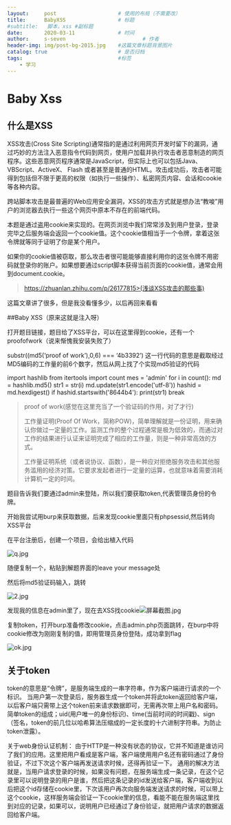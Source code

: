 ```yaml
---
layout:     post   				    # 使用的布局（不需要改）
title:      BabyXSS 				# 标题 
#subtitle:   脚本，xss #副标题
date:       2020-03-11 				# 时间
author:     s-seven 						# 作者
header-img: img/post-bg-2015.jpg 	#这篇文章标题背景图片
catalog: true 						# 是否归档
tags:								#标签
    - 学习
---
```


# Baby Xss

## 什么是XSS

XSS攻击(Cross Site Scripting)通常指的是通过利用网页开发时留下的漏洞，通过巧妙的方法注入恶意指令代码到网页，使用户加载并执行攻击者恶意制造的网页程序。这些恶意网页程序通常是JavaScript，但实际上也可以包括Java、 VBScript、ActiveX、 Flash 或者甚至是普通的HTML。攻击成功后，攻击者可能得到包括但不限于更高的权限（如执行一些操作）、私密网页内容、会话和cookie等各种内容。

跨站脚本攻击是最普遍的Web应用安全漏洞，XSS的攻击方式就是想办法“教唆”用户的浏览器去执行一些这个网页中原本不存在的前端代码。

本题是通过盗用cookie来实现的。在网页浏览中我们常常涉及到用户登录，登录完毕之后服务端会返回一个cookie值。这个cookie值相当于一个令牌，拿着这张令牌就等同于证明了你是某个用户。

如果你的cookie值被窃取，那么攻击者很可能能够直接利用你的这张令牌不用密码就登录你的账户。如果想要通过script脚本获得当前页面的cookie值，通常会用到document.cookie。

> https://zhuanlan.zhihu.com/p/26177815>(浅谈XSS攻击的那些事)

这篇文章讲了很多，但是我没看懂多少，以后再回来看看

##Baby XSS（原来这就是注入呀）

打开题目链接，题目给了XSS平台，可以在这里得到cookie，还有一个proofofwork（说来惭愧我安装失败了）

substr((md5(‘proof of work’),0,6) === ‘4b3392’)
 这一行代码的意思是截取经过MD5编码的工作量的前6个数字，然后从网上找了个实现md5验证的代码

import hashlib
from itertools import count
mes = 'admin'
for i in count():
    md = hashlib.md5()
    str1 = str(i)
    md.update(str1.encode('utf-8'))
    hashid = md.hexdigest()
    if hashid.startswith('8644b4'):
        print(str1)
        break

> proof of work(感觉在这里充当了一个验证码的作用，对了才行)
>
> 工作量证明(Proof Of Work，简称POW)，简单理解就是一份证明，用来确认你做过一定量的工作。监测工作的整个过程通常是极为低效的，而通过对工作的结果进行认证来证明完成了相应的工作量，则是一种非常高效的方式。
>
> 工作量证明系统（或者说协议、函数），是一种应对拒绝服务攻击和其他服务滥用的经济对策。它要求发起者进行一定量的运算，也就意味着需要消耗计算机一定的时间。

题目告诉我们要通过admin来登陆，所以我们要获取token,代表管理员身份的令牌。

开始我尝试用burp来获取数据，后来发现cookie里面只有phpsessid,然后转向XSS平台

在平台注册后，创建一个项目，会给出植入代码

![q.jpg](http://ww1.sinaimg.cn/large/005KQQDely1gcq08w69iyj30s90jn76p.jpg)

随便复制一个，粘贴到解题界面的leave your message处

然后将md5验证码输入，跳转

![2.jpg](http://ww1.sinaimg.cn/large/005KQQDely1gcq0ahjvqxj30q809jjrq.jpg)

发现我的信息在admin里了，现在去XSS找cookie![屏幕截图.jpg](http://ww1.sinaimg.cn/large/005KQQDely1gcq0blq2bsj30ru094gmn.jpg)

复制token，打开burp准备修改cookie，点击admin.php页面跳转，在burp中将cookie修改为刚刚复制的值，即用管理员身份登陆，成功拿到flag

![ok.jpg](http://ww1.sinaimg.cn/large/005KQQDely1gcq0djfjctj30o90880sy.jpg)



## 关于token

token的意思是“令牌”，是服务端生成的一串字符串，作为客户端进行请求的一个标识。
当用户第一次登录后，服务器生成一个token并将此token返回给客户端，以后客户端只需带上这个token前来请求数据即可，无需再次带上用户名和密码。
简单token的组成；uid(用户唯一的身份标识)、time(当前时间的时间戳)、sign（签名，token的前几位以哈希算法压缩成的一定长度的十六进制字符串。为防止token泄露）。

关于web身份认证机制：
由于HTTP是一种没有状态的协议，它并不知道是谁访问了我们的应用。这里把用户看成是客户端，客户端使用用户名还有密码通过了身份验证，不过下次这个客户端再发送请求时候，还得再验证一下。
通用的解决方法就是，当用户请求登录的时候，如果没有问题，在服务端生成一条记录，在这个记录里可以说明登录的用户是谁，然后把这条记录的id发送给客户端，客户端收到以后把这个id存储在cookie里，下次该用户再次向服务端发送请求的时候，可以带上这个cookie，这样服务端会验证一下cookie里的信息，看能不能在服务端这里找到对应的记录，如果可以，说明用户已经通过了身份验证，就把用户请求的数据返回给客户端。



